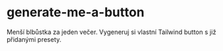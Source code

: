 # generate-me-a-button
Menší blbůstka za jeden večer. Vygeneruj si vlastní Tailwind button s již přidanými presety.
